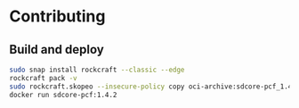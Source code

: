 # Contributing

## Build and deploy

```bash
sudo snap install rockcraft --classic --edge
rockcraft pack -v
sudo rockcraft.skopeo --insecure-policy copy oci-archive:sdcore-pcf_1.4.2_amd64.rock docker-daemon:sdcore-pcf:1.4.2
docker run sdcore-pcf:1.4.2
```